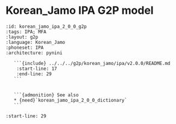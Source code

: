 
# Korean_Jamo IPA G2P model

``````{g2p} Korean_Jamo IPA G2P model
:id: korean_jamo_ipa_2_0_0_g2p
:tags: IPA; MFA
:layout: g2p
:language: Korean_Jamo
:phoneset: IPA
:architecture: pynini

   ```{include} ../../../g2p/korean_jamo/ipa/v2.0.0/README.md
    :start-line: 17
    :end-line: 29
   ```


   ```{admonition} See also
   * {need}`korean_jamo_ipa_2_0_0_dictionary`
   ```
``````

```{include} ../../../g2p/korean_jamo/ipa/v2.0.0/README.md
:start-line: 29
```
